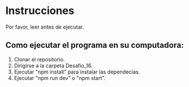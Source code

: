 # Instrucciones

Por favor, leer antes de ejecutar.

## Como ejecutar el programa en su computadora:

1. Clonar el repositorio.
2. Dirigirse a la carpeta Desafio_16.
3. Ejecutar "npm install" para instalar las dependecias.
4. Ejecutar "npm run dev" o "npm start".

